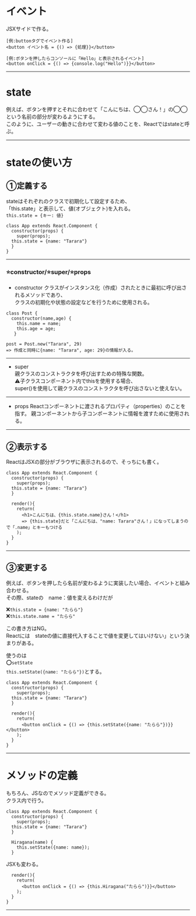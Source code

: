 # イベント
JSXサイドで作る。
~~~
[例:buttonタグでイベント作る]
<button イベント名 = {() => {処理}}</button>

[例:ボタンを押したらコンソールに「Hello」と表示されるイベント]
<button onClick = {() => {console.log("Hello")}}</button>
~~~
***

# state
例えば、ボタンを押すとそれに合わせて「こんにちは、◯◯さん！」の◯◯という名前の部分が変わるようにする。    
このように、ユーザーの動きに合わせて変わる値のことを、Reactではstateと呼ぶ。
***

# stateの使い方
## ①定義する
stateはそれぞれのクラスで初期化して設定するため、    
「this.state」と表示して、値(オブジェクト)を入れる。    
`this.state = {キー: 値}`
~~~
class App extends React.Component {
  constructor(props) {
    super(props);
  this.state = {name: "Tarara"}
  }
}
~~~
***

### ⭐️constructor/⭐️super/⭐️props
- constructor
クラスがインスタンス化（作成）されたときに最初に呼び出されるメソッドであり、    
クラスの初期化や状態の設定などを行うために使用される。
~~~
class Post {
  constructor(name,age) {
    this.name = name;
    this.age = age;
   }

post = Post.new("Tarara", 29)
=> 作成と同時に{name: "Tarara", age: 29}の情報が入る。
~~~
***

- super    
親クラスのコンストラクタを呼び出すための特殊な関数。    
⚠️子クラスコンポーネント内でthisを使用する場合、    
super()を使用して親クラスのコンストラクタを呼び出さないと使えない。    
***

- props
Reactコンポーネントに渡されるプロパティ（properties）のことを指す。
親コンポーネントから子コンポーネントに情報を渡すために使用される。 
***

## ②表示する
ReactはJSXの部分がブラウザに表示されるので、そっちにも書く。
~~~
class App extends React.Component {
  constructor(props) {
    super(props);
  this.state = {name: "Tarara"}
  }

  render(){
    return(
      <h1>こんにちは、{this.state.name}さん！</h1>
      => {this.state}だと「こんにちは、"name: Tarara"さん！」になってしまうので「.name」とキーもつける
    ); 
  }
}
~~~
***

## ③変更する
例えば、ボタンを押したら名前が変わるように実装したい場合、イベントと組み合わせる。    
その際、stateの　name：値を変えるわけだが      
    
❌`this.state = {name: "たらら"}`    
❌`this.state.name = "たらら"`    
    
この書き方はNG。    
Reactには　stateの値に直接代入することで値を変更してはいけない」という決まりがある。    

使うのは    
⭕️`setState`    
`this.setState({name: "たらら"})`とする。
~~~
class App extends React.Component {
  constructor(props) {
    super(props);
  this.state = {name: "Tarara"}
  }

  render(){
    return(
      <button onClick = {() => {this.setState({name: "たらら"})}}</button>
    ); 
  }
}
~~~
***

# メソッドの定義
もちろん、JSなのでメソッド定義ができる。    
クラス内で行う。
~~~
class App extends React.Component {
  constructor(props) {
    super(props);
  this.state = {name: "Tarara"}
  }

  Hiragana(name) {
    this.setState({name: name});
  }
~~~

JSXも変わる。
~~~
  render(){
    return(
      <button onClick = {() => {this.Hiragana("たらら")}}</button>
    ); 
  }
}
~~~
***
